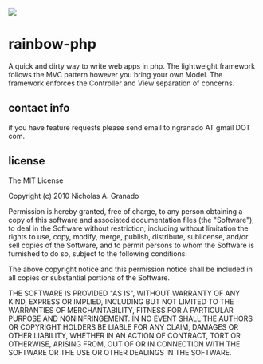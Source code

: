 ![](http://farm5.static.flickr.com/4100/4765711425_3ba06eff1b.jpg)

rainbow-php
===========

A quick and dirty way to write web apps in php. The lightweight framework follows the MVC pattern however you bring your 
own Model. The framework enforces the Controller and View separation of concerns.

contact info
------------
if you have feature requests please send email to ngranado AT gmail DOT com.

license
-------
The MIT License

Copyright (c) 2010 Nicholas A. Granado

Permission is hereby granted, free of charge, to any person obtaining a copy
of this software and associated documentation files (the "Software"), to 
deal in the Software without restriction, including without limitation 
the rights to use, copy, modify, merge, publish, distribute, sublicense, 
and/or sell copies of the Software, and to permit persons to whom the 
Software is furnished to do so, subject to the following conditions:

The above copyright notice and this permission notice shall be included in
all copies or substantial portions of the Software.

THE SOFTWARE IS PROVIDED "AS IS", WITHOUT WARRANTY OF ANY KIND, EXPRESS OR
IMPLIED, INCLUDING BUT NOT LIMITED TO THE WARRANTIES OF MERCHANTABILITY,
FITNESS FOR A PARTICULAR PURPOSE AND NONINFRINGEMENT. IN NO EVENT SHALL THE
AUTHORS OR COPYRIGHT HOLDERS BE LIABLE FOR ANY CLAIM, DAMAGES OR OTHER
LIABILITY, WHETHER IN AN ACTION OF CONTRACT, TORT OR OTHERWISE, ARISING
FROM, OUT OF OR IN CONNECTION WITH THE SOFTWARE OR THE USE OR OTHER 
DEALINGS IN THE SOFTWARE.